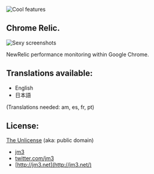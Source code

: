 ![Cool features](https://github.com/jm3/chrome-relic/raw/master/images/screenshot-setup.png)

## Chrome Relic.

![Sexy screenshots](https://github.com/jm3/chrome-relic/raw/master/images/screenshot-stats.png)

NewRelic performance monitoring within Google Chrome.

## Translations available:
 * English
 * 日本語

(Translations needed: am, es, fr, pt)

## License:

[The Unlicense](http://unlicense.org) (aka: public domain) 

 * [jm3](http://jm3.net/) 
 * [twitter.com/jm3](http://twitter.com/jm3)
 * [http://jm3.net](http://jm3.net/)
